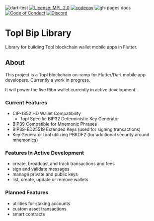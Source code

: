 ![dart-test](https://github.com/Topl/bip-topl/actions/workflows/dart-test.yml/badge.svg)
[![License: MPL 2.0](https://img.shields.io/badge/License-MPL%202.0-brightgreen.svg)](https://opensource.org/licenses/MPL-2.0)
[![codecov](https://codecov.io/gh/Topl/bip-topl/branch/main/graph/badge.svg)](https://codecov.io/gh/Topl/bip-topl)
![gh-pages docs](https://topl.github.io/bip-topl/)
[![Code of Conduct](https://img.shields.io/badge/code-of%20conduct-green.svg)](https://github.com/Topl/bip-topl/blob/main/.github/CODE_OF_CONDUCT.md)
[![Discord](https://img.shields.io/discord/591914197219016707.svg?label=&logo=discord&logoColor=ffffff&color=7389D8&labelColor=6A7EC2)](https://discord.gg/CHaG8utU)



# Topl Bip Library

Library for building Topl blockchain wallet mobile apps in Flutter.

## About

This project is a Topl blockchain on-ramp for Flutter/Dart mobile app developers.  Currently a work in progress.

It will power the live Ribn wallet currently in active development.

### Current Features
* CIP-1852 HD Wallet Compatibility
   - Topl Specific BIP32 Deterministic Key Generator
* BIP39 Compatible for Mnemonic Phrases
* BIP39-ED25519 Extended Keys (used for signing transactions)
* Key Generator tool utilizing PBKDF2 (for additional security around mnemonics)

### Features In Active Development
* create, broadcast and track transactions and fees
* sign and validate messages
* manage private and public keys
* list, create, update or remove wallets

### Planned Features
* utilities for staking accounts
* custom asset transactions
* smart contracts
